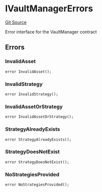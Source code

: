 # IVaultManagerErrors
[Git Source](https://github.com/Level-Money/contracts/blob/cdcafc63c9abdb8c667176cf6dd45d63276ad690/src/v2/interfaces/level/IVaultManager.sol)

Error interface for the VaultManager contract


## Errors
### InvalidAsset

```solidity
error InvalidAsset();
```

### InvalidStrategy

```solidity
error InvalidStrategy();
```

### InvalidAssetOrStrategy

```solidity
error InvalidAssetOrStrategy();
```

### StrategyAlreadyExists

```solidity
error StrategyAlreadyExists();
```

### StrategyDoesNotExist

```solidity
error StrategyDoesNotExist();
```

### NoStrategiesProvided

```solidity
error NoStrategiesProvided();
```

